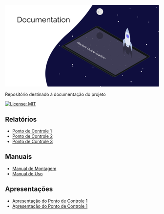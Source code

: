 <img src="assets/img/Capa.png" width="1000" title="">

Repositório destinado à documentação do projeto

[![License: MIT](https://img.shields.io/badge/License-MIT-yellow.svg)](https://opensource.org/licenses/MIT)


## Relatórios

- [Ponto de Controle 1](reports/PI2_PC1_fogueteiros.pdf)
- [Ponto de Controle 2](reports/PI2_PC2_fogueteiros.pdf)
- [Ponto de Controle 3](reports/PI2_PC3_fogueteiros.pdf)

## Manuais

- [Manual de Montagem](manuals/Manual_de_montagem.pdf)
- [Manual de Uso](manuals/Manual_do_usuario.pdf)

## Apresentações

- [Apresentação do Ponto de Controle 1](presentations/apresentacao_PC01.pdf)
- [Apresentação do Ponto de Controle 1](presentations/apresentacao_PC2.pdf)